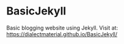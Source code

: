 # BasicJekyll
Basic blogging website using Jekyll.
Visit at:
  https://dialectmaterial.github.io/BasicJekyll/

